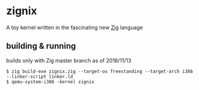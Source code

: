 # zignix
A toy kernel written in the fascinating new [Zig](https://ziglang.org) language

## building & running
builds only with Zig master branch as of 2018/11/13

```shell
$ zig build-exe zignix.zig --target-os freestanding --target-arch i386 --linker-script linker.ld
$ qemu-system-i386 -kernel zignix
```
